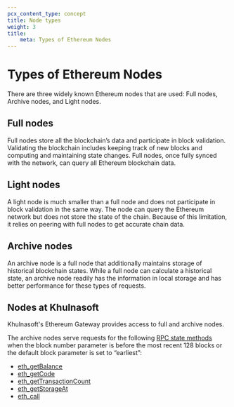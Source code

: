 ```yaml
---
pcx_content_type: concept
title: Node types
weight: 3
title:
    meta: Types of Ethereum Nodes
---
```


# Types of Ethereum Nodes

There are three widely known Ethereum nodes that are used: Full nodes, Archive nodes, and Light nodes.

## Full nodes

Full nodes store all the blockchain’s data and participate in block validation. Validating the blockchain includes keeping track of new blocks and computing and maintaining state changes. Full nodes, once fully synced with the network, can query all Ethereum blockchain data.

## Light nodes

A light node is much smaller than a full node and does not participate in block validation in the same way. The node can query the Ethereum network but does not store the state of the chain. Because of this limitation, it relies on peering with full nodes to get accurate chain data.

## Archive nodes

An archive node is a full node that additionally maintains storage of historical blockchain states. While a full node can calculate a historical state, an archive node readily has the information in local storage and has better performance for these types of requests.

## Nodes at Khulnasoft

Khulnasoft's Ethereum Gateway provides access to full and archive nodes.

The archive nodes serve requests for the following [RPC state methods](https://ethereum.org/en/developers/docs/apis/json-rpc/#state_methods) when the block number parameter is before the most recent 128 blocks or the default block parameter is set to “earliest”:

- [eth_getBalance](https://ethereum.org/en/developers/docs/apis/json-rpc/#eth_getbalance)
- [eth_getCode](https://ethereum.org/en/developers/docs/apis/json-rpc/#eth_getcode)
- [eth_getTransactionCount](https://ethereum.org/en/developers/docs/apis/json-rpc/#eth_gettransactioncount)
- [eth_getStorageAt](https://ethereum.org/en/developers/docs/apis/json-rpc/#eth_getstorageat)
- [eth_call](https://ethereum.org/en/developers/docs/apis/json-rpc/#eth_call)
